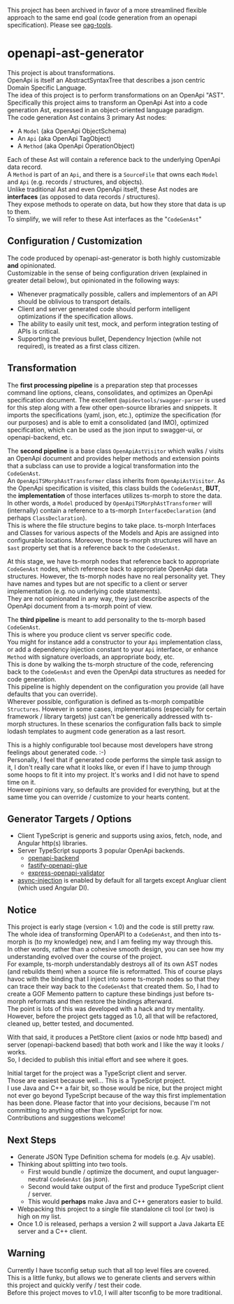 This project has been archived in favor of a more streamlined flexible approach to the same end goal (code generation from an openapi specification).
Please see [oag-tools](https://github.com/pcafstockf/oag-tools).

# openapi-ast-generator

This project is about transformations.  
OpenApi is itself an AbstractSyntaxTree that describes a json centric Domain Specific Language.   
The idea of this project is to perform transformations on an OpenApi "AST".  
Specifically this project aims to transform an OpenApi Ast into a code generation Ast, expressed in an object-oriented language paradigm.  
The code generation Ast contains 3 primary Ast nodes:
* A `Model` (aka OpenApi ObjectSchema)
* An `Api` (aka OpenApi TagObject)
* A `Method` (aka OpenApi OperationObject)

Each of these Ast will contain a reference back to the underlying OpenApi data record.  
A `Method` is part of an `Api`, and there is a `SourceFile` that owns each `Model` and `Api` (e.g. records / structures, and objects).  
Unlike traditional Ast and even OpenApi itself, these Ast nodes are **interfaces** (as opposed to data records / structures).  
They expose methods to operate on data, but how they store that data is up to them.  
To simplify, we will refer to these Ast interfaces as the "`CodeGenAst`"

## Configuration / Customization
The code produced by openapi-ast-generator is both highly customizable **and** opinionated.  
Customizable in the sense of being configuration driven (explained in greater detail below), 
but opinionated in the following ways:
* Whenever pragmatically possible, callers and implementors of an API should be oblivious to transport details.
* Client and server generated code should perform intelligent optimizations if the specification allows.
* The ability to easily unit test, mock, and perform integration testing of APIs is critical.
* Supporting the previous bullet, Dependency Injection (while not required), is treated as a first class citizen.

## Transformation

The **first processing pipeline** is a preparation step that processes command line options, cleans, consolidates, and optimizes an OpenApi specification document.
The excellent `@apidevtools/swagger-parser` is used for this step along with a few other open-source libraries and snippets.
It imports the  specifications (yaml, json, etc.), optimize the specification (for our purposes) and is able to emit a consolidated (and IMO), optimized specification, 
which can be used as the json input to swagger-ui, or openapi-backend, etc.

The **second pipeline** is a base class `OpenApiAstVisitor` which walks / visits an OpenApi document and provides helper methods and extension points 
that a subclass can use to provide a logical transformation into the `CodeGenAst`.  
An `OpenApiTSMorphAstTransformer` class inherits from `OpenApiAstVisitor`.
As the OpenApi specification is visited, this class builds the `CodeGenAst`, **BUT**, the **implementation** of those interfaces utilizes ts-morph to store the data.
In other words, a `Model` produced by `OpenApiTSMorphAstTransformer` will (internally) contain a reference to a ts-morph `InterfaceDeclaration` (and perhaps `ClassDeclaration`).  
This is where the file structure begins to take place.  ts-morph Interfaces and Classes for various aspects of the Models and Apis are assigned into configurable locations.
Moreover, those ts-morph structures will have an `$ast` property set that is a reference back to the `CodeGenAst`.  

At this stage, we have ts-morph nodes that reference back to appropriate `CodeGenAst` nodes, which reference back to appropriate OpenApi data structures.
However, the ts-morph nodes have no real personality yet.
They have names and types but are not specific to a client or server implementation (e.g. no underlying code statements).  
They are not opinionated in any way, they just describe aspects of the OpenApi document from a ts-morph point of view.

The **third pipeline** is meant to add personality to the ts-morph based `CodeGenAst`.  
This is where you produce client vs server specific code.  
You might for instance add a constructor to your `Api` implementation class, 
or add a dependency injection constant to your `Api` interface, 
or enhance `Method` with signature overloads, an appropriate body, etc.  
This is done by walking the ts-morph structure of the code, referencing back to the `CodeGenAst` and even the OpenApi data structures as needed for code generation.  
This pipeline is highly dependent on the configuration you provide (all have defaults that you can override).  
Wherever possible, configuration is defined as ts-morph compatible `Structures`. 
However in some cases, implementations (especially for certain framework / library targets) just can't be generically addressed with ts-morph structures. 
In these scenarios the configuration falls back to simple lodash templates to augment code generation as a last resort.

This is a highly configurable tool because most developers have strong feelings about generated code.  :-)  
Personally, I feel that if generated code performs the simple task assign to it, I don't really care what it looks like, or even if I have to jump through some hoops to fit it into my project. It's works and I did not have to spend time on it.  
However opinions vary, so defaults are provided for everything, but at the same time you can override / customize to your hearts content.

## Generator Targets / Options
* Client TypeScript is generic and supports using axios, fetch, node, and Angular http(s) libraries.
* Server TypeScript supports 3 popular OpenApi backends.  
  * [openapi-backend](https://www.npmjs.com/package/openapi-backend)
  * [fastify-openapi-glue](https://www.npmjs.com/package/fastify-openapi-glue)
  * [express-openapi-validator](https://www.npmjs.com/package/express-openapi-validator)
* [async-injection](https://www.npmjs.com/package/async-injection) is enabled by default for all targets except Angluar client (which used Angular DI).

## Notice
This project is early stage (version < 1.0) and the code is still pretty raw.  
The whole idea of transforming OpenAPI to a `CodeGenAst`, and then into ts-morph is (to my knowledge) new, and I am feeling my way through this.  
In other words, rather than a cohesive smooth design, you can see how my understanding evolved over the course of the project.  
For example, ts-morph understandably destroys all of its own AST nodes (and rebuilds them) when a source file is reformatted.
This of course plays havoc with the binding that I inject into some ts-morph nodes so that they can trace their way back to the `CodeGenAst` that created them.
So, I had to create a GOF Memento pattern to capture these bindings just before ts-morph reformats and then restore the bindings afterward.  
The point is lots of this was developed with a hack and try mentality.  
However, before the project gets tagged as 1.0, all that will be refactored, cleaned up, better tested, and documented.

With that said, it produces a PetStore client (axios or node http based) and server (openapi-backend based) that both work and I like the way it looks / works.  
So, I decided to publish this initial effort and see where it goes.

Initial target for the project was a TypeScript client and server.  
Those are easiest because well... This is a TypeScript project.  
I use Java and C++ a fair bit, so those would be nice, but the project might not ever go beyond TypeScript because of the way this first implementation has been done.
Please factor that into your decisions, because I'm not committing to anything other than TypeScript for now.  
Contributions and suggestions welcome!

## Next Steps
* Generate JSON Type Definition schema for models (e.g. Ajv usable).
* Thinking about splitting into two tools.
  * First would bundle / optimize the document, and ouput languager-neutral `CodeGenAst` (as json).
  * Second would take output of the first and produce TypeScript client / server.
  * This would **perhaps** make Java and C++ generators easier to build.
* Webpacking this project to a single file standalone cli tool (or two) is high on my list.  
* Once 1.0 is released, perhaps a version 2 will support a Java Jakarta EE server and a C++ client.

## Warning
Currently I have tsconfig setup such that all top level files are covered.  
This is a little funky, but allows we to generate clients and servers within this project and quickly verify / test their code.  
Before this project moves to v1.0, I will alter tsconfig to be more traditional.

